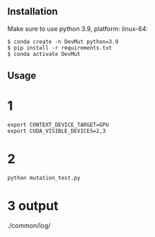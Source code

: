 ## Installation

Make sure to use python 3.9, platform: linux-64:
```
$ conda create -n DevMut python=3.9
$ pip install -r requirements.txt
$ conda activate DevMut
```

## Usage
# 1
```
export CONTEXT_DEVICE_TARGET=GPU
export CUDA_VISIBLE_DEVICES=2,3
```
# 2
```
python mutation_test.py
```
# 3 output 
./common/log/
